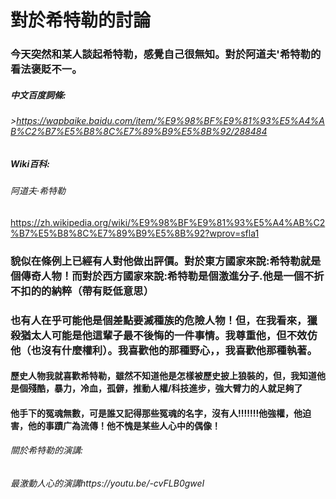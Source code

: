 # **對於希特勒的討論**
### 今天突然和某人談起希特勒，感覺自己很無知。對於**阿道夫'希特勒**的看法褒貶不一。
##### 中文百度詞條:
###### >https://wapbaike.baidu.com/item/%E9%98%BF%E9%81%93%E5%A4%AB%C2%B7%E5%B8%8C%E7%89%B9%E5%8B%92/288484
##### Wiki百科:
###### 阿道夫·希特勒
https://zh.wikipedia.org/wiki/%E9%98%BF%E9%81%93%E5%A4%AB%C2%B7%E5%B8%8C%E7%89%B9%E5%8B%92?wprov=sfla1
### 貌似在條例上已經有人對他做出評價。對於東方國家來說:希特勒就是個傳奇人物！而對於西方國家來說:希特勒是個激進分子.他是一個不折不扣的的納粹（帶有貶低意思）
### 也有人在乎可能他是個差點要滅種族的危險人物！但，在我看來，獵殺猶太人可能是他這輩子最不後悔的一件事情。我尊重他，但不效仿他（也沒有什麼權利）。我喜歡他的那種野心，，我喜歡他那種執著。
#### 歷史人物我就喜歡希特勒，雖然不知道他是怎樣被歷史披上狼裝的，但，我知道他是個殘酷，暴力，冷血，孤僻，推動人權/科技進步，強大臂力的人就足夠了
#### 他手下的冤魂無數，可是誰又記得那些冤魂的名字，沒有人!!!!!!!他強權，他迫害，他的事蹟广為流傳！他不愧是某些人心中的偶像！

###### 關於希特勒的演講:
######  最激動人心的演講https://youtu.be/-cvFLB0gweI
